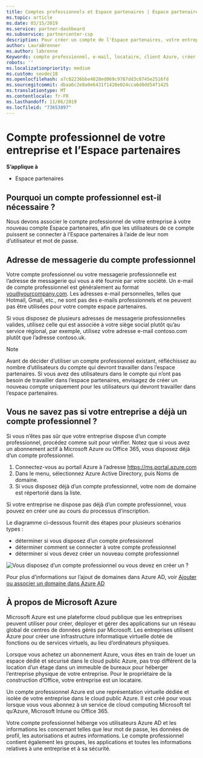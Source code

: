 ```yaml
---
title: Comptes professionnels et Espace partenaires | Espace partenaires
ms.topic: article
ms.date: 03/15/2019
ms.service: partner-dashboard
ms.subservice: partnercenter-csp
description: Pour créer un compte de l'Espace partenaires, votre entreprise doit disposer d'un compte professionnel. Si vous disposez d’un abonnement actif à Microsoft Azure ou Office 365, vous disposez déjà d’un compte professionnel.
author: LauraBrenner
ms.author: labrenne
Keywords: compte professionnel, e-mail, locataire, client Azure, créer un compte, nom de domaine
robots: ''
ms.localizationpriority: medium
ms.custom: seodec18
ms.openlocfilehash: a7c02236bbe4828ed069c9787dd3c8745e2516fd
ms.sourcegitcommit: dbaa6c2e8a0e6431f1420e024cca6d0dd54f1425
ms.translationtype: MT
ms.contentlocale: fr-FR
ms.lasthandoff: 11/06/2019
ms.locfileid: "73653897"
---
```

# <a name="your-company-work-account-and-partner-center"></a>Compte professionnel de votre entreprise et l’Espace partenaires  

**S’applique à**

-  Espace partenaires

## <a name="why-you-need-a-work-account"></a>Pourquoi un compte professionnel est-il nécessaire ?

Nous devons associer le compte professionnel de votre entreprise à votre nouveau compte Espace partenaires, afin que les utilisateurs de ce compte puissent se connecter à l’Espace partenaires à l’aide de leur nom d’utilisateur et mot de passe.

## <a name="the-work-account-email-address"></a>Adresse de messagerie du compte professionnel

Votre compte professionnel ou votre messagerie professionnelle est l’adresse de messagerie qui vous a été fournie par votre société. Un e-mail de compte professionnel est généralement au format you@yourcompany.com. Les adresses e-mail personnelles, telles que Hotmail, Gmail, etc., ne sont pas des e-mails professionnels et ne peuvent pas être utilisées pour votre compte espace partenaires. 

Si vous disposez de plusieurs adresses de messagerie professionnelles valides, utilisez celle qui est associée à votre siège social plutôt qu’au service régional, par exemple, utilisez votre adresse e-mail contoso.com plutôt que l’adresse contoso.uk.

> [!NOTE]  
>  Avant de décider d’utiliser un compte professionnel existant, réfléchissez au nombre d’utilisateurs du compte qui devront travailler dans l’espace partenaires. Si vous avez des utilisateurs dans le compte qui n’ont pas besoin de travailler dans l’espace partenaires, envisagez de créer un nouveau compte uniquement pour les utilisateurs qui devront travailler dans l’espace partenaires.


## <a name="not-sure-if-your-company-already-has-a-work-account"></a>Vous ne savez pas si votre entreprise a déjà un compte professionnel ?

Si vous n’êtes pas sûr que votre entreprise dispose d’un compte professionnel, procédez comme suit pour vérifier. Notez que si vous avez un abonnement actif à Microsoft Azure ou Office 365, vous disposez déjà d’un compte professionnel.

1.  Connectez-vous au portail Azure à l’adresse https://ms.portal.azure.com
2.  Dans le menu, sélectionnez Azure Active Directory, puis Noms de domaine.
3.  Si vous disposez déjà d’un compte professionnel, votre nom de domaine est répertorié dans la liste.

Si votre entreprise ne dispose pas déjà d’un compte professionnel, vous pouvez en créer une au cours du processus d’inscription.

Le diagramme ci-dessous fournit des étapes pour plusieurs scénarios types :

- déterminer si vous disposez d’un compte professionnel 
- déterminer comment se connecter à votre compte professionnel 
- déterminer si vous devez créer un nouveau compte professionnel


![Vous disposez d’un compte professionnel ou vous devez en créer un ?](images/onboardingAADFlow.png)

Pour plus d’informations sur l’ajout de domaines dans Azure AD, voir [Ajouter ou associer un domaine dans Azure AD](https://docs.microsoft.com/azure/active-directory/active-directory-add-domain)

## <a name="about-microsoft-azure"></a>À propos de Microsoft Azure

Microsoft Azure est une plateforme cloud publique que les entreprises peuvent utiliser pour créer, déployer et gérer des applications sur un réseau global de centres de données gérés par Microsoft. Les entreprises utilisent Azure pour créer une infrastructure informatique virtuelle dotée de fonctions ou de services virtuels, au lieu d’ordinateurs physiques. 

Lorsque vous achetez un abonnement Azure, vous êtes en train de louer un espace dédié et sécurisé dans le cloud public Azure, pas trop différent de la location d’un étage dans un immeuble de bureaux pour héberger l’entreprise physique de votre entreprise. Pour le propriétaire de la construction d’Office, votre entreprise est un locataire. 

Un compte professionnel Azure est une représentation virtuelle dédiée et isolée de votre entreprise dans le cloud public Azure. Il est créé pour vous lorsque vous vous abonnez à un service de cloud computing Microsoft tel qu’Azure, Microsoft Intune ou Office 365. 

Votre compte professionnel héberge vos utilisateurs Azure AD et les informations les concernant telles que leur mot de passe, les données de profil, les autorisations et autres informations. Le compte professionnel contient également les groupes, les applications et toutes les informations relatives à une entreprise et à sa sécurité. 
